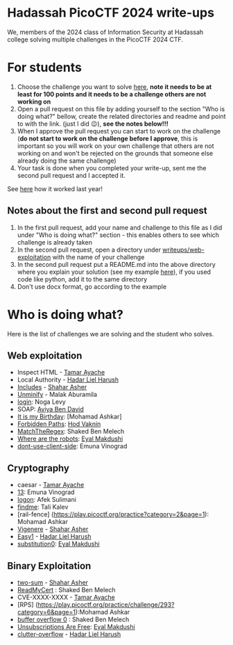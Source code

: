 # Hadassah PicoCTF 2024 write-ups

We, members of the 2024 class of Information Security at Hadassah college solving multiple challenges in the PicoCTF 2024 CTF.

# For students

1. Choose the challenge you want to solve [here](https://play.picoctf.org/practice?category=1&page=1), **note it needs to be at least for 100 points and it needs to be a challenge others are not working on**
2. Open a pull request on this file by adding yourself to the section "Who is doing what?" bellow, create the related directories and readme and point to with the link. (just I did 😉), **see **the notes **below**!!!****
3. When I approve the pull request you can start to work on the challenge (**do not start to work on the challenge before I approve**, this is important so you will work on your own challenge that others are not working on and won't be rejected on the grounds that someone else already doing the same challenge)
4. Your task is done when you completed your write-up, sent me the second pull request and I accepted it.

See [here](https://github.com/slashben/hadassah-picoctf-2023-writeups) how it worked last year!

## Notes about the first and second pull request
1. In the first pull request, add your name and challenge to this file as I did under "Who is doing what?" section - this enables others to see which challenge is already taken
2. In the second pull request, open a directory under [writeups/web-exploitation](/writeups/web-exploitation) with the name of your challenge
3. In the second pull request put a README.md into the above directory where you explain your solution (see my example [here](https://github.com/slashben/hadassah-picoctf-2023-writeups/tree/main/writeups/web-exploitation/GET%20aHEAD)), if you used code like python, add it to the same directory
4. Don't use docx format, go according to the example

# Who is doing what?

Here is the list of challenges we are solving and the student who solves.

## Web exploitation

* Inspect HTML - [Tamar Ayache](https://github.com/tamar-ayache)
* Local Authority - [Hadar Liel Harush](https://github.com/HadarLiel)
* [Includes](writeups/web-exploitation/Includes/) - [Shahar Asher](https://github.com/ShaharAshe)
* [Unminify](writeups/web-exploitation/Unminify) - Malak Aburamila
* [login](https://play.picoctf.org/practice?category=1&page=2): Noga Levy
* SOAP: [Aviya Ben David](https://github.com/aviya-ben-david)
* [It is my Birthday](https://play.picoctf.org/practice?category=1&page=1): [Mohamad Ashkar]
* [Forbidden Paths](writeups/web-exploitation/Forbidden%20Paths/): [Hod Vaknin](https://github.com/hodvak)
* [MatchTheRegex](writeups/web-exploitation/MatchTheRegex/): Shaked Ben Melech
* [Where are the robots](https://play.picoctf.org/practice/challenge/4?category=1&page=1): [Eyal Makdushi](https://github.com/eyalmakdushi)
* [dont-use-client-side](writeups/web-exploitation/dont-use-client-side): Emuna Vinograd

## Cryptography

* caesar - [Tamar Ayache](https://github.com/tamar-ayache)
* [13](https://play.picoctf.org/practice/challenge/62?category=2&page=1): Emuna Vinograd
* [logon](https://play.picoctf.org/practice/challenge/46?category=1&page=1): Afek Sulimani
* [findme](https://play.picoctf.org/practice/challenge/349?category=1&page=2): Tali Kalev
* [rail-fence] (https://play.picoctf.org/practice?category=2&page=1): Mohamad Ashkar
* [Vigenere](writeups/web-exploitation/Vigenere/) - [Shahar Asher](https://github.com/ShaharAshe)
* [Easy1](https://play.picoctf.org/practice/challenge/43?search=Easy1) - [Hadar Liel Harush](https://github.com/hadarliel)
* [substitution0](https://play.picoctf.org/practice/challenge/307?category=2&page=2): [Eyal Makdushi](https://github.com/eyalmakdushi)

## Binary Exploitation

* [two-sum](writeups/web-exploitation/two-sum/) - [Shahar Asher](https://github.com/ShaharAshe)
* [ReadMyCert](https://play.picoctf.org/practice/challenge/367?category=2&page=3) : Shaked Ben Melech
* CVE-XXXX-XXXX  - [Tamar Ayache](https://github.com/tamar-ayache)
* [RPS] (https://play.picoctf.org/practice/challenge/293?category=6&page=1):Mohamad Ashkar
* [buffer overflow 0](https://play.picoctf.org/practice/challenge/257?category=6&page=1&solved=0) : Shaked Ben Melech
* [Unsubscriptions Are Free](https://play.picoctf.org/practice/challenge/187?category=6&page=1): [Eyal Makdushi](https://github.com/eyalmakdushi)
* [clutter-overflow](https://play.picoctf.org/practice/challenge/216?search=clutter-overflow) - [Hadar Liel Harush](https://github.com/hadarliel)
